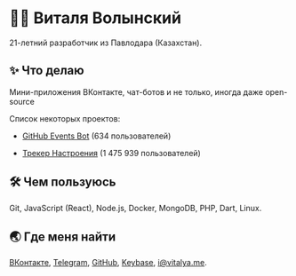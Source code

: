 
<h1>👨‍🦰 Виталя Волынский</h1>
<p>21-летний разработчик из Павлодара (Казахстан).</p>
<h2>✨ Что делаю</h2>
<p>Мини-приложения ВКонтакте, чат-ботов и не только, иногда даже open-source</p>
<p>Список некоторых проектов:</p>
<ul>
<li>
<p><a href="https://vk.com/githubbot">GitHub Events Bot</a> (634 пользователей)</p>
</li>
<li>
<p><a href="https://vk.com/moodapp">Трекер Настроения</a> (1 475 939 пользователей)</p>
</li>
</ul>
<h2>🛠️ Чем пользуюсь</h2>
<p>Git, JavaScript (React), Node.js, Docker, MongoDB, PHP, Dart, Linux.</p>
<h2>🌏 Где меня найти</h2>
<p><a href="https://vk.com/vitalyavolyn">ВКонтакте</a>, <a href="https://t.me/vitalyavolyn">Telegram</a>, <a href="https://github.com/vitalyavolyn">GitHub</a>, <a href="https://keybase.io/vitalyavolyn">Keybase</a>, <a href="mailto:i@vitalya.me">i@vitalya.me</a>.</p>

